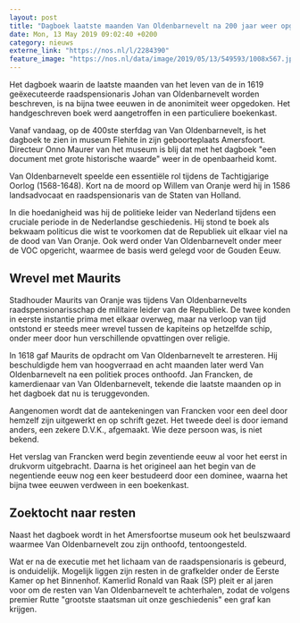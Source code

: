 ```yaml
---
layout: post
title: "Dagboek laatste maanden Van Oldenbarnevelt na 200 jaar weer opgedoken"
date: Mon, 13 May 2019 09:02:40 +0200
category: nieuws
externe_link: "https://nos.nl/l/2284390"
feature_image: "https://nos.nl/data/image/2019/05/13/549593/1008x567.jpg"
---
```


<p>Het dagboek waarin de laatste maanden van het leven van de in 1619 geëxecuteerde raadspensionaris Johan van Oldenbarnevelt worden beschreven, is na bijna twee eeuwen in de anonimiteit weer opgedoken. Het handgeschreven boek werd aangetroffen in een particuliere boekenkast.</p>
<p>Vanaf vandaag, op de 400ste sterfdag van Van Oldenbarnevelt, is het dagboek te zien in museum Flehite in zijn geboorteplaats Amersfoort. Directeur Onno Maurer van het museum is blij dat met het dagboek "een document met grote historische waarde" weer in de openbaarheid komt.</p>
<p>Van Oldenbarnevelt speelde een essentiële rol tijdens de Tachtigjarige Oorlog (1568-1648). Kort na de moord op Willem van Oranje werd hij in 1586 landsadvocaat en raadspensionaris van de Staten van Holland.</p>
<p>In die hoedanigheid was hij de politieke leider van Nederland tijdens een cruciale periode in de Nederlandse geschiedenis. Hij stond te boek als bekwaam politicus die wist te voorkomen dat de Republiek uit elkaar viel na de dood van Van Oranje. Ook werd onder Van Oldenbarnevelt onder meer de VOC opgericht, waarmee de basis werd gelegd voor de Gouden Eeuw.</p>
<h2>Wrevel met Maurits</h2>
<p>Stadhouder Maurits van Oranje was tijdens Van Oldenbarnevelts raadspensionarisschap de militaire leider van de Republiek. De twee konden in eerste instantie prima met elkaar overweg, maar na verloop van tijd ontstond er steeds meer wrevel tussen de kapiteins op hetzelfde schip, onder meer door hun verschillende opvattingen over religie.</p>
<p>In 1618 gaf Maurits de opdracht om Van Oldenbarnevelt te arresteren. Hij beschuldigde hem van hoogverraad en acht maanden later werd Van Oldenbarnevelt na een politiek proces onthoofd. Jan Francken, de kamerdienaar van Van Oldenbarnevelt, tekende die laatste maanden op in het dagboek dat nu is teruggevonden.</p>
<p>Aangenomen wordt dat de aantekeningen van Francken voor een deel door hemzelf zijn uitgewerkt en op schrift gezet. Het tweede deel is door iemand anders, een zekere D.V.K., afgemaakt. Wie deze persoon was, is niet bekend.</p>
<p>Het verslag van Francken werd begin zeventiende eeuw al voor het eerst in drukvorm uitgebracht. Daarna is het origineel aan het begin van de negentiende eeuw nog een keer bestudeerd door een dominee, waarna het bijna twee eeuwen verdween in een boekenkast.</p>
<h2>Zoektocht naar resten</h2>
<p>Naast het dagboek wordt in het Amersfoortse museum ook het beulszwaard waarmee Van Oldenbarnevelt zou zijn onthoofd, tentoongesteld.</p>
<p>Wat er na de executie met het lichaam van de raadspensionaris is gebeurd, is onduidelijk. Mogelijk liggen zijn resten in de grafkelder onder de Eerste Kamer op het Binnenhof. Kamerlid Ronald van Raak (SP) pleit er al jaren voor om de resten van Van Oldenbarnevelt te achterhalen, zodat de volgens premier Rutte "grootste staatsman uit onze geschiedenis" een graf kan krijgen.</p>
